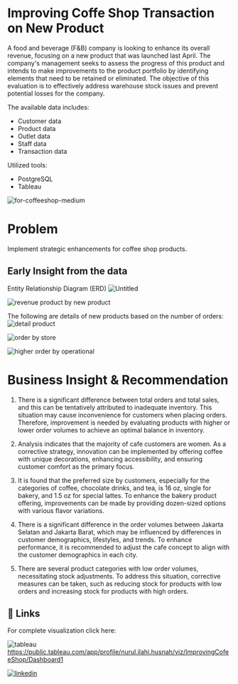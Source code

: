 # Improving Coffe Shop Transaction on New Product
A food and beverage (F&B) company is looking to enhance its overall revenue, focusing on a new product that was launched last April. The company's management seeks to assess the progress of this product and intends to make improvements to the product portfolio by identifying elements that need to be retained or eliminated. The objective of this evaluation is to effectively address warehouse stock issues and prevent potential losses for the company.

The available data includes:
- Customer data
- Product data
- Outlet data
- Staff data
- Transaction data

Utilized tools:
- PostgreSQL
- Tableau


![for-coffeeshop-medium](https://github.com/NurulIlahiHusnah/Coffe_Shop_Transaction/assets/125198828/231797fc-7ab3-4a45-9d07-5e1dd6e3ee95)


# Problem 
Implement strategic enhancements for coffee shop products.
## Early Insight from the data
Entity Relationship Diagram (ERD)
![Untitled](https://github.com/NurulIlahiHusnah/Coffe_Shop_Transaction/assets/125198828/a4ef21e5-955d-4e8d-a5c1-ecd63eabd333)

![revenue product by new product](https://github.com/NurulIlahiHusnah/Coffe_Shop_Transaction/assets/125198828/ff0278a9-c896-4043-b4b7-406b07e626b2)

The following are details of new products based on the number of orders:
![detail product](https://github.com/NurulIlahiHusnah/Coffe_Shop_Transaction/assets/125198828/f9933462-4cec-4b94-b2d6-7e0e390ac13d)

![order by store](https://github.com/NurulIlahiHusnah/Coffe_Shop_Transaction/assets/125198828/06b3e742-8cd3-49c8-82dc-2d420be5ca58)


![higher order by operational](https://github.com/NurulIlahiHusnah/Coffe_Shop_Transaction/assets/125198828/3d64af75-f2b7-48d5-8a48-4bc812df6317)


# Business Insight & Recommendation
1. There is a significant difference between total orders and total sales, and this can be tentatively attributed to inadequate inventory. This situation may cause inconvenience for customers when placing orders. Therefore, improvement is needed by evaluating products with higher or lower order volumes to achieve an optimal balance in inventory.

2. Analysis indicates that the majority of cafe customers are women. As a corrective strategy, innovation can be implemented by offering coffee with unique decorations, enhancing accessibility, and ensuring customer comfort as the primary focus.

3. It is found that the preferred size by customers, especially for the categories of coffee, chocolate drinks, and tea, is 16 oz, single for bakery, and 1.5 oz for special lattes. To enhance the bakery product offering, improvements can be made by providing dozen-sized options with various flavor variations.

4. There is a significant difference in the order volumes between Jakarta Selatan and Jakarta Barat, which may be influenced by differences in customer demographics, lifestyles, and trends. To enhance performance, it is recommended to adjust the cafe concept to align with the customer demographics in each city.

5. There are several product categories with low order volumes, necessitating stock adjustments. To address this situation, corrective measures can be taken, such as reducing stock for products with low orders and increasing stock for products with high orders.


## 🔗 Links
For complete visualization click here:

![tableau](https://img.shields.io/badge/tableau-E97627?style=for-the-badge&logo=tableau&logoColor=white)https://public.tableau.com/app/profile/nurul.ilahi.husnah/viz/ImprovingCofeeShop/Dashboard1

[![linkedin](https://img.shields.io/badge/linkedin-0A66C2?style=for-the-badge&logo=linkedin&logoColor=white)](https://www.linkedin.com/in/nurul-ilahi-husnah27/)



